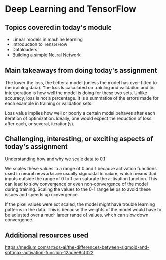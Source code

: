 # Deep Learning and TensorFlow

## Topics covered in today's module
* Linear models in machine learning
* Introduction to TensorFlow
* Dataloaders
* Building a simple Neural Network

## Main takeaways from doing today's assignment
The lower the loss, the better a model (unless the model has over-fitted to the training data). The loss is calculated on training and validation and its interperation is how well the model is doing for these two sets. Unlike accuracy, loss is not a percentage. It is a summation of the errors made for each example in training or validation sets.

Loss value implies how well or poorly a certain model behaves after each iteration of optimization. Ideally, one would expect the reduction of loss after each, or several, iteration(s).

## Challenging, interesting, or exciting aspects of today's assignment
Understanding how and why we scale data to 0,1

We scales these values to a range of 0 and 1 because activation functions used in neural networks are usually sigmoidal in nature, which means that inputs outside the range of 0 to 1 can saturate the activation function. This can lead to slow convergence or even non-convergence of the model during training. Scaling the values to the 0-1 range helps to avoid these issues and speeds up convergence.

If the pixel values were not scaled, the model might have trouble learning patterns in the data. This is because the weights of the model would have to be adjusted over a much larger range of values, which can slow down convergence.

## Additional resources used 
https://medium.com/arteos-ai/the-differences-between-sigmoid-and-softmax-activation-function-12adee8cf322
